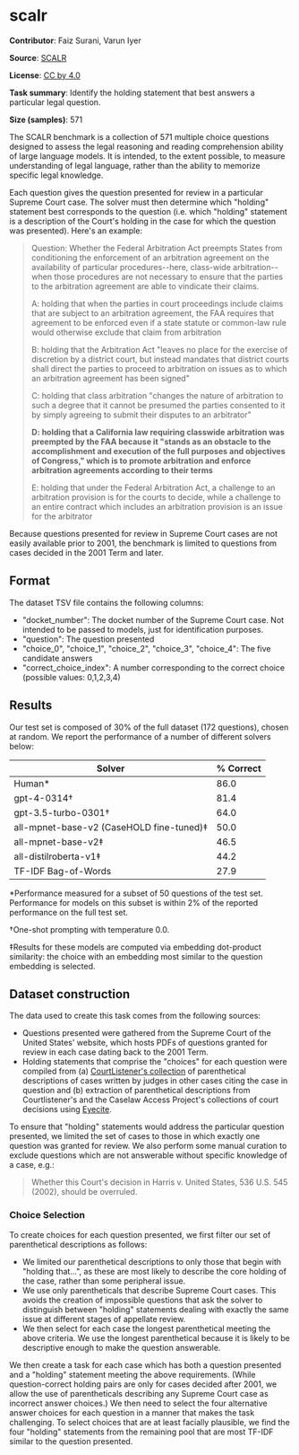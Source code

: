 # scalr 
 **Contributor**: Faiz Surani, Varun Iyer
 
 **Source**: [SCALR](https://github.com/lexeme-dev/scalr)
 
 **License**: [CC by 4.0](https://creativecommons.org/licenses/by/4.0/)
 
 **Task summary**: Identify the holding statement that best answers a particular legal question.
 
 **Size (samples)**: 571
 
 The SCALR benchmark is a collection of 571 multiple choice questions designed to assess the legal reasoning and reading comprehension ability of large language models. It is intended, to the extent possible, to measure understanding of legal language, rather than the ability to memorize specific legal knowledge.
 
 Each question gives the question presented for review in a particular Supreme Court case. The solver must then determine which "holding" statement best corresponds to the question (i.e. which "holding" statement is a description of the Court's holding in the case for which the question was presented). Here's an example:
 
 > Question: Whether the Federal Arbitration Act preempts States from conditioning the enforcement of an arbitration agreement on the availability of particular procedures--here, class-wide arbitration--when those procedures are not necessary to ensure that the parties to the arbitration agreement are able to vindicate their claims.
 >
 >A: holding that when the parties in court proceedings include claims that are subject to an arbitration agreement, the FAA requires that agreement to be enforced even if a state statute or common-law rule would otherwise exclude that claim from arbitration
 >
 >B: holding that the Arbitration Act "leaves no place for the exercise of discretion by a district court, but instead mandates that district courts shall direct the parties to proceed to arbitration on issues as to which an arbitration agreement has been signed"
 >
 >C: holding that class arbitration "changes the nature of arbitration to such a degree that it cannot be presumed the parties consented to it by simply agreeing to submit
 their disputes to an arbitrator"
 >
 >**D: holding that a California law requiring classwide arbitration was preempted by the FAA because it "stands as an obstacle to the accomplishment and execution of the full purposes and objectives of Congress," which is to promote arbitration and enforce arbitration agreements according to their terms**
 >
 >E: holding that under the Federal Arbitration Act, a challenge to an arbitration provision is for the courts to decide, while a challenge to an entire contract which includes an arbitration provision is an issue for the arbitrator
 
 Because questions presented for review in Supreme Court cases are not easily available prior to 2001, the benchmark is limited to questions from cases decided in the 2001 Term and later.
 
 ## Format
 
 The dataset TSV file contains the following columns:
 
 - "docket_number": The docket number of the Supreme Court case. Not intended to be passed to models, just for identification purposes.
 - "question": The question presented
 - "choice_0", "choice_1", "choice_2", "choice_3", "choice_4": The five candidate answers
 - "correct_choice_index": A number corresponding to the correct choice (possible values: 0,1,2,3,4)
 
 ## Results
 
 Our test set is composed of 30% of the full dataset (172 questions), chosen at random. We report the performance of a number of different solvers below:
 
 | Solver                                   | % Correct |
 |------------------------------------------|-----------|
 | Human*                                   | 86.0      |
 | gpt-4-0314†                              | 81.4      |
 | gpt-3.5-turbo-0301†                      | 64.0      |
 | all-mpnet-base-v2 (CaseHOLD fine-tuned)‡ | 50.0      |
 | all-mpnet-base-v2‡                       | 46.5      |
 | all-distilroberta-v1‡                    | 44.2      |
 | TF-IDF Bag-of-Words                      | 27.9      |
 
 *Performance measured for a subset of 50 questions of the test set. Performance for models on this subset is within 2% of the reported performance on the full test set.
 
 †One-shot prompting with temperature 0.0.
 
 ‡Results for these models are computed via embedding dot-product similarity:
 the choice with an embedding most similar to the question embedding is selected.
 
 ## Dataset construction
 
 The data used to create this task comes from the following sources:
 
 - Questions presented were gathered from the Supreme Court of the United States' website, which hosts PDFs of questions granted for review in each case dating back to the 2001 Term.
 - Holding statements that comprise the "choices" for each question were compiled from (a) [CourtListener's collection](https://free.law/2022/03/17/summarizing-important-cases/) of parenthetical descriptions of cases written by judges in other cases citing the case in question and (b) extraction of parenthetical descriptions from Courtlistener's and the Caselaw Access Project's collections of court decisions using [Eyecite](https://github.com/freelawproject/eyecite).
 
 To ensure that "holding" statements would address the particular question presented, we limited the set of cases to those in which exactly one question was granted for review. We also perform some manual curation to exclude questions which are not answerable without specific knowledge of a case, e.g.:
 >Whether this Court's decision in Harris v. United States, 536 U.S. 545 (2002), should be overruled.
 
 ### Choice Selection
 
 To create choices for each question presented, we first filter our set of parenthetical descriptions
 as follows:
 
 - We limited our parenthetical descriptions to only those that begin with "holding that...", as these are most  likely to describe the core holding of the case, rather than some peripheral issue.
 - We use only parentheticals that describe Supreme Court cases. This avoids the creation
 of impossible questions that ask the solver to distinguish between "holding" statements dealing with exactly the same issue at different stages of appellate review.
 - We then select for each case the longest parenthetical meeting the above criteria. We use the longest parenthetical because it is likely to be descriptive enough to make the question answerable.
 
 We then create a task for each case which has both a question presented and a "holding" statement meeting the above requirements. (While question-correct holding pairs are only for cases decided after 2001, we allow the use of parentheticals describing any Supreme Court case as incorrect answer choices.) We then need to select the four alternative answer choices for each question in a manner that makes the task challenging. To select choices that are at least facially plausible, we find the four "holding" statements from the remaining pool that are most TF-IDF similar to the question presented.